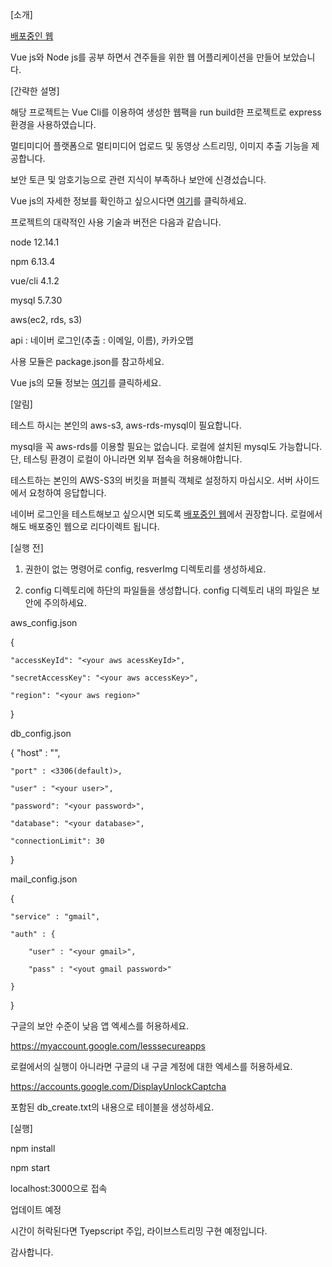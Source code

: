 [소개]

<a href="http://54.180.93.116/">배포중인 웹</a>

Vue js와 Node js를 공부 하면서 견주들을 위한 웹 어플리케이션을 만들어 보았습니다.



[간략한 설명]

해당 프로젝트는 Vue Cli를 이용하여 생성한 웹팩을 run build한 프로젝트로 express 환경을 사용하였습니다.

멀티미디어 플랫폼으로 멀티미디어 업로드 및 동영상 스트리밍, 이미지 추출 기능을 제공합니다.

보안 토큰 및 암호기능으로 관련 지식이 부족하나 보안에 신경섰습니다.

Vue js의 자세한 정보를 확인하고 싶으시다면 <a href="https://github.com/SangkyuGoodboyYesDoitsgoi/HappyPuppy-vue">여기</a>를 클릭하세요. 


프로젝트의 대략적인 사용 기술과 버전은 다음과 같습니다.

node 12.14.1

npm 6.13.4

vue/cli 4.1.2

mysql 5.7.30

aws(ec2, rds, s3)

api : 네이버 로그인(추출 : 이메일, 이름), 카카오맵

사용 모듈은 package.json를 참고하세요.

Vue js의 모듈 정보는 <a href="https://github.com/SangkyuGoodboyYesDoitsgoi/HappyPuppy-vue/blob/master/package.json">여기</a>를 클릭하세요. 


[알림]

테스트 하시는 본인의 aws-s3, aws-rds-mysql이 필요합니다.

mysql을 꼭 aws-rds를 이용할 필요는 없습니다. 로컬에 설치된 mysql도 가능합니다.
단, 테스팅 환경이 로컬이 아니라면 외부 접속을 허용해야합니다.

테스트하는 본인의 AWS-S3의 버킷을 퍼블릭 객체로 설정하지 마십시오. 서버 사이드에서 요청하여 응답합니다.

네이버 로그인을 테스트해보고 싶으시면 되도록 <a href="http://54.180.93.116/">배포중인 웹</a>에서 권장합니다. 로컬에서해도 배포중인 웹으로 리다이렉트 됩니다.


[실행 전]

1. 권한이 없는 명령어로 config, resverImg 디렉토리를 생성하세요.

2. config 디렉토리에 하단의 파일들을 생성합니다. config 디렉토리 내의 파일은 보안에 주의하세요.

aws_config.json

{

    "accessKeyId": "<your aws acessKeyId>",
	
    "secretAccessKey": "<your aws accessKey>",
	
    "region": "<your aws region>"
	
}


db_config.json

{
    "host" : "<your mysql host>",
	
    "port" : <3306(default)>,
	
    "user" : "<your user>",   
	
    "password": "<your password>",
	
    "database": "<your database>",
	
    "connectionLimit": 30	
}


mail_config.json 

{

    "service" : "gmail",
	
    "auth" : {
	
        "user" : "<your gmail>",
		
        "pass" : "<yout gmail password>"
		
    }
	
}



구글의 보안 수준이 낮음 앱 엑세스를 허용하세요.

https://myaccount.google.com/lesssecureapps


로컬에서의 실행이 아니라면 구글의 내 구글 계정에 대한 엑세스를 허용하세요.


https://accounts.google.com/DisplayUnlockCaptcha


포함된 db_create.txt의 내용으로 테이블을 생성하세요.


[실행]

npm install

npm start

localhost:3000으로 접속


업데이트 예정

시간이 허락된다면 Tyepscript 주입, 라이브스트리밍 구현 예정입니다.


감사합니다.
